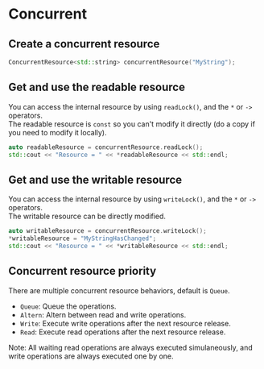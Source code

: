 # Concurrent

## Create a concurrent resource

```c++
ConcurrentResource<std::string> concurrentResource("MyString");
```

## Get and use the readable resource

You can access the internal resource by using `readLock()`, and the `*` or `->` operators.  
The readable resource is `const` so you can't modify it directly (do a copy if you need to modify it locally).

```c++
auto readableResource = concurrentResource.readLock();
std::cout << "Resource = " << *readableResource << std::endl;
```

## Get and use the writable resource

You can access the internal resource by using `writeLock()`, and the `*` or `->` operators.  
The writable resource can be directly modified.

```c++
auto writableResource = concurrentResource.writeLock();
*writableResource = "MyStringHasChanged";
std::cout << "Resource = " << *writableResource << std::endl;
```

## Concurrent resource priority

There are multiple concurrent resource behaviors, default is `Queue`.

- `Queue`: Queue the operations.
- `Altern`: Altern between read and write operations.
- `Write`: Execute write operations after the next resource release.
- `Read`: Execute read operations after the next resource release.

Note: All waiting read operations are always executed simulaneously, and write operations are always executed one by one.
